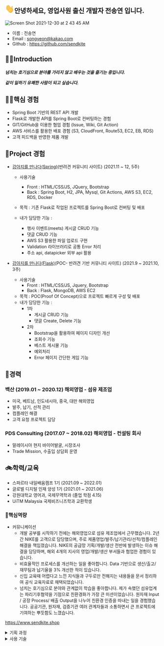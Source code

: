 ### 


## <img src="https://raw.githubusercontent.com/parth-27/parth-27/master/Hi.gif" width="30px">안녕하세요, 영업사원 출신 개발자 전송연 입니다.

<img width="200" alt="Screen Shot 2021-12-30 at 2 43 45 AM" src="https://user-images.githubusercontent.com/90877864/147689358-817795ce-2d31-46c4-85ca-adf46339cd9f.png">

- 이름 : 전송연
- Email : songyeon@kakao.com
- Github : https://github.com/sendkite


## 🧑‍💻Introduction

<h5>

  넘치는 호기심으로 분야를 가리지 않고 배우는 것을 즐기는 중입니다.
  
  같이 일하기 유쾌한 사람이 되고 싶습니다. 
  
</h5>

## 🧑‍🏫핵심 경험

- Spring Boot 기반의 REST API 개발
- Flask로 개발한 API를 Spring Boot로 컨버팅하는 경험 
- GIT/GitHub을 이용한 협업 경험 (Issue, Wiki, Git Action)
- AWS 서비스를 활용한 배포 경험 (S3, CloudFront, Route53, EC2, EB, RDS) 
- 고객 피드백을 반영한 제품 개발

## 🎯Project 경험

- [강아지를 만나다(Spring)](https://github.com/thalals/MaruMaru_sparta_ver.Spring)(반려견 커뮤니티 사이트) (2021.11 ~ 12, 5주)
    - 사용기술
        - Front : HTML/CSS/JS, JQuery, Bootstrap
        - Back : Spring Boot, H2, JPA, Mysql, Git Actions, AWS S3, EC2, RDS, Docker

    - 목적 : 기존 Flask로 작업된 프로젝트를 Spring Boot로 컨버팅 및 배포
    - 내가 담당한 기능 :
        - 행사 이벤트(meets) 게시글 CRUD 기능
        - 댓글 CRUD 기능
        - AWS S3 활용한 파일 업로드 구현
        - Validation 라이브러리로 공통 Error 처리
        - 주소 api, datapicker 외부 api 활용

- [강아지를 만나다(Flask)](https://github.com/thalals/MaruMaru_sparta)(POC- 반려견 기반 커뮤니티 사이트) (2021.9 ~ 2021.10, 3주)
    - 사용기술
        - Front : HTML/CSS/JS, Jquery, Bootstrap
        - Back  : Flask, MongoDB, AWS EC2
    - 목적 : POC(Proof Of Concept)으로 프로젝트 빠르게 구성 및 배포 
    - 내가 담당한 기능 :
        - 1차
            - 게시글 CRUD 기능
            - 댓글 Create, Delete 기능
        - 2차
            - Bootstrap을 활용하여 페이지 디자인 개선
            - 조회수 기능
            - 베스트 게시물 기능
            - 예외처리 
            - Error 페이지 간단한 게임 기능

## 🧩경력

### 백산 (2019.01 ~ 2020.12) 해외영업 - 섬유 제조업
+ 미국, 베트남, 인도네시아, 중국, 대만 해외영업
+ 발주, 납기, 선적 관리
+ 컴플레인 해결
+ 고객 요청 프로젝트 담당


### PDS Consulting (2017.07 ~ 2018.02) 해외영업 - 컨설팅 회사 
+ 말레이시아 현지 바이어발굴, 시장조사
+ Trade Mission, 수출입 상담회 운영


## 🚲학력/교육

+ 스파르타 내일배움캠프 1기 (2021.09 ~ 2022.01)
+ 글로벌 디지털 인재 양성 1기 (2021.01 ~ 2021.06)
+ 강원대학교 영어과, 국제무역학과 (졸업 학점 4.15)
+ UiTM Malaysia 국제비즈니즈학과 교환학생

### 🔑핵심역량 


- 커뮤니케이션 
    - 개발 공부를 시작하기 전에는 해외영업으로 섬유 제조업에서 근무했습니다. 2년간 NIKE를 고객으로 담당했으며, 주로 제품영업/발주/납기관리/선적/컴플레인 해결을 책임졌습니다. NIKE의 공급망 기획/개발/생산 전반에 발생하는 이슈 해결을 담당하며, 해외 4개의 지사의 영업/개발/생산 부서들과 협업한 경험이 있습니다. 
    - 비효율적인 프로세스를 개선하는 일을 좋아합니다. Data 기반으로 생산/출고/재무팀과 납기율을 3% 개선한 적이 있습니다. 
    - 신입 교육때 어렵다고 느낀 지식들과 구두로만 전해지는 내용들을 문서 정리하여 공식 교육자료로 채택되었습니다. 
    - 넘치는 호기심으로 분야와 관계없이 학습을 좋아합니다. 제가 속했던 섬유업계는 파리기후협약을 기점으로 친환경화가 가장 큰 미션이었습니다. 원자재 Input / 공장 Process/ 배출 Output을 나누어 친환경 인증을 따내는 일을 경험했습니다. 공공기관, 원자재, 검증기관 여러 관계자들과 소통하면서 큰 프로젝트에 기여하는 뿌듯함도 느꼈습니다. 




https://www.sendkite.shop

<details>
<summary>기획 과정</summary>

- 평소 좋아하는 신발로 칼라를 먼저 정하고 패션 잡지 같은 느낌을 주고 싶었음
- 아래의 이미지들을 참고

![Screen Shot 2021-12-29 at 6 07 21 PM](https://user-images.githubusercontent.com/90877864/147645496-d7df2823-e70f-410b-a15d-6ab4215e4fa2.png)

- 참고 이미지들을 기반으로 와이어프레임(굿노트), 로고(프로크리에이트) 제작

![Screen Shot 2021-12-29 at 6 07 01 PM](https://user-images.githubusercontent.com/90877864/147645470-0871d1f9-7319-46bb-b1c8-ff9520536a6a.png)

- 완성한 index.html 이미지, bootstrap 컴포넌트 + 색상 변경 + 레이아웃 사용

![Screen Shot 2021-12-29 at 6 08 52 PM](https://user-images.githubusercontent.com/90877864/147645610-2bd31ace-8d0d-4ff0-98b7-f3134192645e.png)

</details>

<details>
<summary>사용 기술</summary>
# 사용기술

1) 배포
- AWS S3 정적 호스팅
- CloudFront
- Route53
- 가비아 도메인

2) 프론트
- Bootstrap
- HTML/CSS
- Fontawesome
</details>

